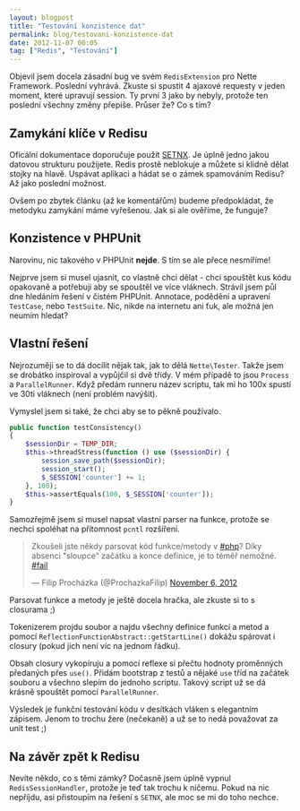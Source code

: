 ```yaml
---
layout: blogpost
title: "Testování konzistence dat"
permalink: blog/testovani-konzistence-dat
date: 2012-11-07 00:05
tag: ["Redis", "Testování"]
---
```


Objevil jsem docela zásadní bug ve svém `RedisExtension` pro Nette Framework. Poslední vyhrává. Zkuste si spustit 4 ajaxové requesty v jeden moment, které upravují session. Ty první 3 jako by nebyly, protože ten poslední všechny změny přepíše. Průser že? Co s tím?


## Zamykání klíče v Redisu

Oficální dokumentace doporučuje použít [SETNX](https://redis.io/commands/setnx). Je úplně jedno jakou datovou strukturu použijete. Redis prostě neblokuje a můžete si klidně dělat stojky na hlavě. Uspávat aplikaci a hádat se o zámek spamováním Redisu? Až jako poslední možnost.

Ovšem po zbytek článku (až ke komentářům) budeme předpokládat, že metodyku zamykání máme vyřešenou. Jak si ale ověříme, že funguje?


## Konzistence v PHPUnit

Narovinu, nic takového v PHPUnit **nejde**. S tím se ale přece nesmíříme!

Nejprve jsem si musel ujasnit, co vlastně chci dělat - chci spouštět kus kódu opakovaně a potřebuji aby se spouštěl ve více vláknech. Strávil jsem půl dne hledáním řešení v čistém PHPUnit. Annotace, podědění a upravení `TestCase`, nebo `TestSuite`. Nic, nikde na internetu ani ťuk, ale možná jen neumím hledat?


## Vlastní řešení

Nejrozuměji se to dá docílit nějak tak, jak to dělá `Nette\Tester`. Takže jsem se drobátko inspiroval a vypůjčil si dvě třídy. V mém případě to jsou `Process` a `ParallelRunner`. Když předám runneru název scriptu, tak mi ho 100x spustí ve 30ti vláknech (není problém navýšit).

Vymyslel jsem si také, že chci aby se to pěkně používalo.

~~~ php
public function testConsistency()
{
    $sessionDir = TEMP_DIR;
    $this->threadStress(function () use ($sessionDir) {
        session_save_path($sessionDir);
        session_start();
        $_SESSION['counter'] += 1;
    }, 100);
    $this->assertEquals(100, $_SESSION['counter']);
}
~~~

Samozřejmě jsem si musel napsat vlastní parser na funkce, protože se nechci spoléhat na přítomnost `pcntl` rozšíření.

<blockquote class="twitter-tweet"><p>Zkoušeli jste někdy parsovat kód funkce/metody v <a href="https://twitter.com/search/%23php">#php</a>? Díky absenci "sloupce" začátku a konce definice, je to téměř nemožné. <a href="https://twitter.com/search/%23fail">#fail</a></p>&mdash; Filip Procházka (@ProchazkaFilip) <a href="https://twitter.com/ProchazkaFilip/status/265805680856932354" data-datetime="2012-11-06T13:19:47+00:00">November 6, 2012</a></blockquote>

Parsovat funkce a metody je ještě docela hračka, ale zkuste si to s closurama ;)

Tokenizerem projdu soubor a najdu všechny definice funkcí a metod a pomocí `ReflectionFunctionAbstract::getStartLine()` dokážu spárovat i closury (pokud jich není víc na jednom řádku).

Obsah closury vykopíruju a pomocí reflexe si přečtu hodnoty proměnných předaných přes `use()`. Přidám bootstrap z testů a nějaké `use` tříd na začátek souboru a všechno slepím do jednoho scriptu. Takový script už se dá krásně spouštět pomocí `ParallelRunner`.

Výsledek je funkční testování kódu v desítkách vláken s elegantním zápisem. Jenom to trochu žere (nečekaně) a už se to nedá považovat za unit test ;)


## Na závěr zpět k Redisu

Nevíte někdo, co s těmi zámky? Dočasně jsem úplně vypnul `RedisSessionHandler`, protože je teď tak trochu k ničemu. Pokud na nic nepříjdu, asi přistoupím na řešení s `SETNX`, ale moc se mi do toho nechce.
